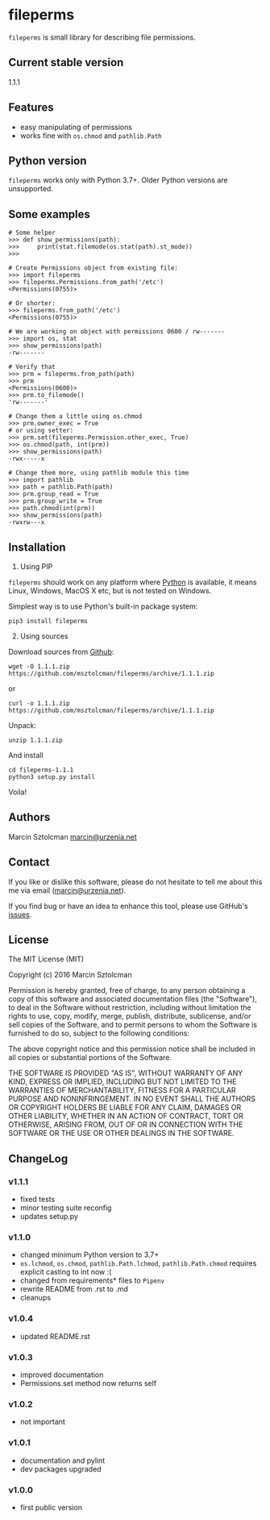 fileperms
==========

`fileperms` is small library for describing file permissions.

Current stable version
----------------------

1.1.1

Features
--------

* easy manipulating of permissions
* works fine with `os.chmod` and `pathlib.Path`

Python version
--------------

`fileperms` works only with Python 3.7+. Older Python versions are unsupported.

Some examples
-------------

    # Some helper
    >>> def show_permissions(path):
    >>>     print(stat.filemode(os.stat(path).st_mode))
    >>>

    # Create Permissions object from existing file:
    >>> import fileperms
    >>> fileperms.Permissions.from_path('/etc')
    <Permissions(0755)>
    
    # Or shorter:
    >>> fileperms.from_path('/etc')
    <Permissions(0755)>

    # We are working on object with permissions 0600 / rw-------
    >>> import os, stat
    >>> show_permissions(path)
    -rw-------

    # Verify that
    >>> prm = fileperms.from_path(path)
    >>> prm
    <Permissions(0600)>
    >>> prm.to_filemode()
    'rw-------'

    # Change them a little using os.chmod
    >>> prm.owner_exec = True
    # or using setter:
    >>> prm.set(fileperms.Permission.other_exec, True)
    >>> os.chmod(path, int(prm))
    >>> show_permissions(path)
    -rwx-----x

    # Change them more, using pathlib module this time
    >>> import pathlib
    >>> path = pathlib.Path(path)
    >>> prm.group_read = True
    >>> prm.group_write = True
    >>> path.chmod(int(prm))
    >>> show_permissions(path)
    -rwxrw---x

Installation
------------

1. Using PIP

`fileperms` should work on any platform where [Python](http://python.org)
is available, it means Linux, Windows, MacOS X etc, but is not tested on Windows.

Simplest way is to use Python's built-in package system:

    pip3 install fileperms

2. Using sources

Download sources from [Github](https://github.com/msztolcman/fileperms/archive/1.1.1.zip):

    wget -O 1.1.1.zip https://github.com/msztolcman/fileperms/archive/1.1.1.zip

or

    curl -o 1.1.1.zip https://github.com/msztolcman/fileperms/archive/1.1.1.zip

Unpack:

    unzip 1.1.1.zip

And install

    cd fileperms-1.1.1
    python3 setup.py install

Voila!

Authors
-------

Marcin Sztolcman <marcin@urzenia.net>

Contact
-------

If you like or dislike this software, please do not hesitate to tell me about
this me via email (marcin@urzenia.net).

If you find bug or have an idea to enhance this tool, please use GitHub's
[issues](https://github.com/msztolcman/fileperms/issues).

License
-------

The MIT License (MIT)

Copyright (c) 2016 Marcin Sztolcman

Permission is hereby granted, free of charge, to any person obtaining a copy of
this software and associated documentation files (the "Software"), to deal in
the Software without restriction, including without limitation the rights to
use, copy, modify, merge, publish, distribute, sublicense, and/or sell copies of
the Software, and to permit persons to whom the Software is furnished to do so,
subject to the following conditions:

The above copyright notice and this permission notice shall be included in all
copies or substantial portions of the Software.

THE SOFTWARE IS PROVIDED "AS IS", WITHOUT WARRANTY OF ANY KIND, EXPRESS OR
IMPLIED, INCLUDING BUT NOT LIMITED TO THE WARRANTIES OF MERCHANTABILITY, FITNESS
FOR A PARTICULAR PURPOSE AND NONINFRINGEMENT. IN NO EVENT SHALL THE AUTHORS OR
COPYRIGHT HOLDERS BE LIABLE FOR ANY CLAIM, DAMAGES OR OTHER LIABILITY, WHETHER
IN AN ACTION OF CONTRACT, TORT OR OTHERWISE, ARISING FROM, OUT OF OR IN
CONNECTION WITH THE SOFTWARE OR THE USE OR OTHER DEALINGS IN THE SOFTWARE.

ChangeLog
---------

### v1.1.1
* fixed tests
* minor testing suite reconfig
* updates setup.py

### v1.1.0

* changed minimum Python version to 3.7+
* `os.lchmod`, `os.chmod`, `pathlib.Path.lchmod`, `pathlib.Path.chmod`
  requires explicit casting to int now :(
* changed from requirements* files to `Pipenv`
* rewrite README from .rst to .md
* cleanups

### v1.0.4

* updated README.rst

### v1.0.3

* improved documentation
* Permissions.set method now returns self

### v1.0.2

* not important

### v1.0.1

* documentation and pylint
* dev packages upgraded

### v1.0.0

* first public version
